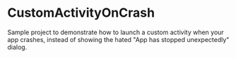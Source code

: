 CustomActivityOnCrash
=====================

Sample project to demonstrate how to launch a custom activity when your app crashes, instead of showing the hated "App has stopped unexpectedly" dialog.

